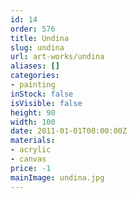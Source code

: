 ```yaml
---
id: 14
order: 576
title: Undina
slug: undina
url: art-works/undina
aliases: []
categories:
- painting
inStock: false
isVisible: false
height: 90
width: 100
date: 2011-01-01T00:00:00Z
materials:
- acrylic
- canvas
price: -1
mainImage: undina.jpg
---
```

